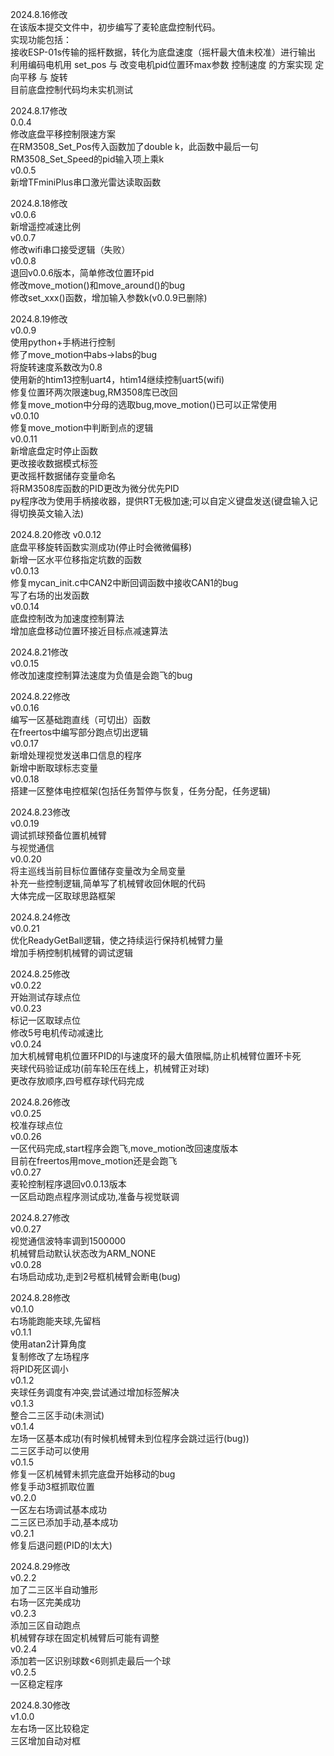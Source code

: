 2024.8.16修改  
在该版本提交文件中，初步编写了麦轮底盘控制代码。  
实现功能包括：  
接收ESP-01s传输的摇杆数据，转化为底盘速度（摇杆最大值未校准）进行输出  
利用编码电机用 set_pos 与 改变电机pid位置环max参数 控制速度 的方案实现 定向平移 与 旋转     
目前底盘控制代码均未实机测试  

2024.8.17修改  
0.0.4  
修改底盘平移控制限速方案  
在RM3508_Set_Pos传入函数加了double k，此函数中最后一句RM3508_Set_Speed的pid输入项上乘k  
v0.0.5  
新增TFminiPlus串口激光雷达读取函数  

2024.8.18修改  
v0.0.6  
新增遥控减速比例  
v0.0.7  
修改wifi串口接受逻辑（失败）  
v0.0.8  
退回v0.0.6版本，简单修改位置环pid  
修改move_motion()和move_around()的bug  
修改set_xxx()函数，增加输入参数k(v0.0.9已删除)  
  
2024.8.19修改  
v0.0.9  
使用python+手柄进行控制  
修了move_motion中abs→labs的bug  
将旋转速度系数改为0.8  
使用新的htim13控制uart4，htim14继续控制uart5(wifi)  
修复位置环两次限速bug,RM3508库已改回  
修复move_motion中分母的选取bug,move_motion()已可以正常使用  
v0.0.10  
修复move_motion中判断到点的逻辑  
v0.0.11  
新增底盘定时停止函数  
更改接收数据模式标签  
更改摇杆数据储存变量命名  
将RM3508库函数的PID更改为微分优先PID  
py程序改为使用手柄接收器，提供RT无极加速;可以自定义键盘发送(键盘输入记得切换英文输入法)  

2024.8.20修改
v0.0.12  
底盘平移旋转函数实测成功(停止时会微微偏移)  
新增一区水平位移指定坑数的函数  
v0.0.13  
修复mycan_init.c中CAN2中断回调函数中接收CAN1的bug  
写了右场的出发函数  
v0.0.14  
底盘控制改为加速度控制算法  
增加底盘移动位置环接近目标点减速算法  
   
2024.8.21修改  
v0.0.15  
修改加速度控制算法速度为负值是会跑飞的bug  

2024.8.22修改  
v0.0.16  
编写一区基础跑直线（可切出）函数  
在freertos中编写部分跑点切出逻辑  
v0.0.17  
新增处理视觉发送串口信息的程序  
新增中断取球标志变量  
v0.0.18  
搭建一区整体电控框架(包括任务暂停与恢复，任务分配，任务逻辑)  

2024.8.23修改  
v0.0.19  
调试抓球预备位置机械臂  
与视觉通信  
v0.0.20  
将主巡线当前目标位置储存变量改为全局变量  
补充一些控制逻辑,简单写了机械臂收回休眠的代码  
大体完成一区取球思路框架  

2024.8.24修改  
v0.0.21  
优化ReadyGetBall逻辑，使之持续运行保持机械臂力量  
增加手柄控制机械臂的调试逻辑  
  
2024.8.25修改  
v0.0.22  
开始测试存球点位  
v0.0.23  
标记一区取球点位    
修改5号电机传动减速比  
v0.0.24  
加大机械臂电机位置环PID的I与速度环的最大值限幅,防止机械臂位置环卡死  
夹球代码验证成功(前车轮压在线上，机械臂正对球)  
更改存放顺序,四号框存球代码完成  
  
2024.8.26修改  
v0.0.25  
校准存球点位  
v0.0.26  
一区代码完成,start程序会跑飞,move_motion改回速度版本  
目前在freertos用move_motion还是会跑飞  
v0.0.27  
麦轮控制程序退回v0.0.13版本  
一区启动跑点程序测试成功,准备与视觉联调  

2024.8.27修改  
v0.0.27  
视觉通信波特率调到1500000  
机械臂启动默认状态改为ARM_NONE  
v0.0.28  
右场启动成功,走到2号框机械臂会断电(bug)  

2024.8.28修改  
v0.1.0  
右场能跑能夹球,先留档  
v0.1.1  
使用atan2计算角度  
复制修改了左场程序  
将PID死区调小  
v0.1.2  
夹球任务调度有冲突,尝试通过增加标签解决    
v0.1.3  
整合二三区手动(未测试)  
v0.1.4  
左场一区基本成功(有时候机械臂未到位程序会跳过运行(bug))  
二三区手动可以使用  
v0.1.5  
修复一区机械臂未抓完底盘开始移动的bug  
修复手动3框抓取位置  
v0.2.0  
一区左右场调试基本成功  
二三区已添加手动,基本成功  
v0.2.1  
修复后退问题(PID的I太大)  

2024.8.29修改  
v0.2.2  
加了二三区半自动雏形  
右场一区完美成功  
v0.2.3  
添加三区自动跑点  
机械臂存球在固定机械臂后可能有调整  
v0.2.4  
添加若一区识别球数<6则抓走最后一个球  
v0.2.5  
一区稳定程序  

2024.8.30修改  
v1.0.0  
左右场一区比较稳定  
三区增加自动对框  
